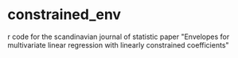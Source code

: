 # constrained_env
r code for the scandinavian journal of statistic paper "Envelopes for multivariate linear regression with linearly constrained coefficients"
